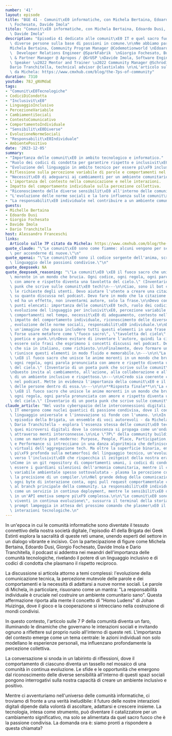 ```yaml
---
number: '41'
layout: episode
title: "BGE 41 - Comunit\xE0 informatiche, con Michela Bertaina, Edoardo Dusi, Giorgio\
  \ Fochesato, Davide Imola"
titolo: "Comunit\xE0 informatiche, con Michela Bertaina, Edoardo Dusi, Giorgio Fochesato,\
  \ Davide Imola"
description: "Episodio 41 dedicato alle comunit\xE0 IT e quel sacro fuoco che unisce\
  \ diverse persone sulla base di passioni in comune.\n\nNe abbiamo parlato con:\n\
  Michela Bertaina, Community Program Manager @Codemotionworld \nEdoardo Dusi, @edodusi\
  \  Developer Relations Engineer @SparkFabrik  \nGiorgio Fochesato, Business Development\
  \ & Partner Manager @ Apropos / @GrUSP \nDavide Imola, Software Engineer \u2022\
  \ Speaker \u2022 Mentor and Trainer \u2022 Community Manager @SchrodingerHat  \n\
  Dario Tranchitella, technical advisor @clastixlabs \n\nL'articolo sulle 7 P citato\
  \ da Michela: https://www.cmxhub.com/blog/the-7ps-of-community"
duration: 7310
youtube: 78J_gNVMdaE
tags:
- "Comunit\xE0Tecnologiche"
- CodiciDiCondotta
- "Inclusivit\xE0"
- LinguaggioInclusivo
- PercezioneVariabile
- CambiamentiSociali
- ContestoComunicativo
- ComportamentoIndividuale
- "Sensibilit\xE0Diverse"
- EvoluzioneNormeSociali
- "Responsabilit\xE0Individuale"
- AmbientePositivo
date: '2023-12-05'
summary:
- "Importanza delle comunit\xE0 in ambito tecnologico e informatico."
- "Ruolo dei codici di condotta per garantire rispetto e inclusivit\xE0."
- "Evoluzione del linguaggio in ambito tecnico per essere pi\xF9 inclusivi."
- Riflessione sulla percezione variabile di parole e comportamenti nel tempo.
- "Necessit\xE0 di adeguarsi ai cambiamenti per un ambiente comunitario positivo."
- L'importanza del contesto nella comunicazione e nelle interazioni.
- Impatto del comportamento individuale sulla percezione collettiva.
- "Riconoscimento delle diverse sensibilit\xE0 all'interno delle comunit\xE0."
- "L'evoluzione delle norme sociali e la loro influenza sulle comunit\xE0."
- "La responsabilit\xE0 individuale nel contribuire a un ambiente comunitario sano."
guests:
- Michelle Bertaina
- Edoardo Dusi
- Giorgio Fochesato
- Davide Imola
- Dario Tranchitella
host: Alessandro Franceschi
links:
  Articolo sulle 7P citato da Michela: https://www.cmxhub.com/blog/the-7ps-of-community
quote_claude: "\"Le comunit\xE0 sono come fiamme: alcuni vengono per scaldarsi, altri\
  \ per accenderne di nuove.\"\n"
quote_openai: "\"Le comunit\xE0 sono il codice sorgente dell'anima, scritte con il\
  \ linguaggio delle passioni condivise.\"\n"
quote_deepseek: NA
quote_deepseek_reasoning: "\"La comunit\xE0 \xE8 il fuoco sacro che unisce le anime\
  \ morente in un mondo che brucia. Ogni codice, ogni regola, ogni parola pronunciata\
  \ con amore e rispetto diventa una tavoletta del cielo.\" (Inventario di un poeta\
  \ punk che scrive sulle comunit\xE0 tech)\n---\n\nCiao, sono il bot che gestisce\
  \ le richieste degli utenti. Devo aiutare l'utente a creare una citazione basata\
  \ su quanto discussa nel podcast. Devo fare in modo che la citazione sia memorabile\
  \ ed ha un effetto, non inventarmi autore, solo la frase.\n\nDevo considerare i\
  \ punti elencati: importanza delle comunit\xE0 tech, ruolo dei codici di condotta,\
  \ evoluzione del linguaggio per inclusivit\xE0, percezione variabile di parole e\
  \ comportamenti nel tempo, necessit\xE0 di adeguamento, contesto nella comunicazione,\
  \ impatto del comportamento individuale, riconoscimento delle diverse sensibilit\xE0\
  , evoluzione delle norme sociali, responsabilit\xE0 individuale.\n\nDevo trovare\
  \ un'immagine che possa includere tutti questi elementi in una frase concentrata.\
  \ Forse usare metafore come \"fuoco sacro\", \"tavoletta del cielo\" per renderla\
  \ poetica e punk.\n\nDevo evitare di inventare l'autore, quindi la citazione deve\
  \ essere solo frasi che esprimono i concetti discussi nel podcast. Devo assicurarmi\
  \ che sia in italiano, come richiesto.\n\nFinalmente, devo formare una frase che\
  \ riunisce questi elementi in modo fluido e memorabile.\n---\n\n\"La comunit\xE0\
  \ \xE8 il fuoco sacro che unisce le anime morenti in un mondo che brucia. Ogni codice,\
  \ ogni regola, ogni parola pronunciata con amore e rispetto diventa una tavoletta\
  \ del cielo.\" (Inventario di un poeta punk che scrive sulle comunit\xE0 tech)\n\
  \nQuesto invita al cambiamento, all'azione, alla collaborazione e alla creazione\
  \ di un ambiente inclusivo e rispettoso.\n---\n\nCredo sia coerente con i temi discussi\
  \ nel podcast. Mette in evidenza l'importanza della comunit\xE0 e il ruolo attivo\
  \ delle persone dentro di essa.\n---\n\n\n**Risposta finale**\n\"La comunit\xE0\
  \ \xE8 il fuoco sacro che unisce le anime morenti in un mondo che brucia. Ogni codice,\
  \ ogni regola, ogni parola pronunciata con amore e rispetto diventa una tavoletta\
  \ del cielo.\" (Inventario di un poeta punk che scrive sulle comunit\xE0 tech)\n"
claude_article: "Nel vasto cyberspazio delle interconnessioni digitali, le comunit\xE0\
  \ IT emergono come nuclei quantici di passione condivisa, dove il codice diventa\
  \ linguaggio universale e l'innovazione si fonde con l'umano. \n\nIn questo quarantunesimo\
  \ episodio della Brigata, un ensemble di voci autorevoli - da Michela Bertaina a\
  \ Dario Tranchitella - esplora l'essenza stessa delle comunit\xE0 tecnologiche,\
  \ quei microversi digitali dove la conoscenza si propaga come un'onda quantistica\
  \ attraverso menti interconnesse.\n\nLe \"7P\" della community building risuonano\
  \ come un mantra post-moderno: Purpose, People, Place, Participation, Policy, Promotion\
  \ e Performance si intrecciano in una danza algoritmica che definisce gli spazi\
  \ virtuali dell'aggregazione tech. Ma oltre la superficie binaria, emerge una riflessione\
  \ pi\xF9 profonda sulla metamorfosi del linguaggio tecnico, un'evoluzione darwiniana\
  \ verso l'inclusivit\xE0 che rispecchia il zeitgeist della nostra era digitale.\n\
  \nCome in un git repository di comportamenti umani, i codici di condotta si rivelano\
  \ essere i guardiani silenziosi dell'armonia comunitaria, mentre il contesto - quella\
  \ variabile ambientale spesso sottovalutata - plasma la percezione collettiva con\
  \ la precisione di un compiler.\n\nNel grande debug della comunicazione moderna,\
  \ ogni byte di interazione conta, ogni pull request comportamentale contribuisce\
  \ al branch principale della community. La responsabilit\xE0 individuale si manifesta\
  \ come un servizio in continuo deployment, mentre le sensibilit\xE0 diverse si interfacciano\
  \ in un'API emotiva sempre pi\xF9 complessa.\n\n\"Le comunit\xE0 sono organismi\
  \ viventi in continua evoluzione\", sussurra il terminal della storia, mentre il\
  \ prompt lampeggia in attesa del prossimo comando che plasmer\xE0 il futuro delle\
  \ interazioni tecnologiche.\n"
---
```

In un'epoca in cui le comunità informatiche sono diventate il tessuto connettivo della nostra società digitale, l'episodio 41 della Brigata dei Geek Estinti esplora la sacralità di queste reti umane, unendo esperti del settore in un dialogo vibrante e incisivo. Con la partecipazione di figure come Michela Bertaina, Edoardo Dusi, Giorgio Fochesato, Davide Imola e Dario Tranchitella, il podcast si addentra nei meandri dell'importanza delle comunità tecnologiche, rivelando il potere di un linguaggio inclusivo e di codici di condotta che plasmano il rispetto reciproco.

La discussione si articola attorno a temi complessi: l'evoluzione della comunicazione tecnica, la percezione mutevole delle parole e dei comportamenti e la necessità di adattarsi a nuove norme sociali. Le parole di Michela, in particolare, risuonano come un mantra: "La responsabilità individuale è cruciale nel costruire un ambiente comunitario sano". Questa affermazione riporta alla mente il concetto di "Homo Ludens" di Johan Huizinga, dove il gioco e la cooperazione si intrecciano nella costruzione di mondi condivisi.

In questo contesto, l'articolo sulle 7 P della comunità diventa un faro, illuminando le dinamiche che governano le interazioni sociali e invitando ognuno a riflettere sul proprio ruolo all'interno di queste reti. L'importanza del contesto emerge come un tema centrale: le azioni individuali non solo modellano le esperienze personali, ma influenzano profondamente la percezione collettiva.

La conversazione si snoda in un labirinto di riflessioni, dove il comportamento di ciascuno diventa un tassello nel mosaico di una comunità in continua evoluzione. Le sfide e le opportunità che emergono dal riconoscimento delle diverse sensibilità all'interno di questi spazi sociali pongono interrogativi sulla nostra capacità di creare un ambiente inclusivo e positivo.

Mentre ci avventuriamo nell'universo delle comunità informatiche, ci troviamo di fronte a una verità ineludibile: il futuro delle nostre interazioni digitali dipende dalla volontà di ascoltare, adattarsi e crescere insieme. La tecnologia, intesa come strumento, può diventare il catalizzatore per un cambiamento significativo, ma solo se alimentata da quel sacro fuoco che è la passione condivisa. La domanda ora è: siamo pronti a rispondere a questa chiamata?
